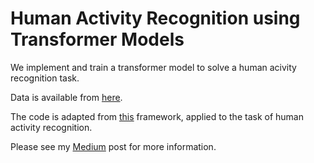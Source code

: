# Human Activity Recognition using Transformer Models

We implement and train a transformer model to solve a human acivity recognition task. 

Data is available from [here](https://www.timeseriesclassification.com/description.php?Dataset=MotionSenseHAR).

The code is adapted from [this](https://github.com/gzerveas/mvts_transformer) framework, applied to the task of human activity recognition.

Please see my [Medium]() post for more information.
